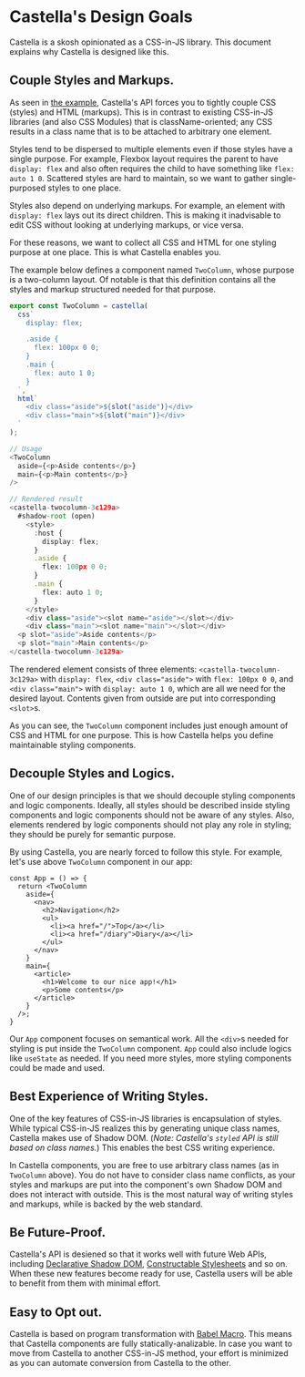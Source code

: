 # Castella's Design Goals

Castella is a skosh opinionated as a CSS-in-JS library. This document explains why Castella is designed like this.

## Couple Styles and Markups.

As seen in [the example](../README.md), Castella's API forces you to tightly couple CSS (styles) and HTML (markups). This is in contrast to existing CSS-in-JS libraries (and also CSS Modules) that is className-oriented; any CSS results in a class name that is to be attached to arbitrary one element.

Styles tend to be dispersed to multiple elements even if those styles have a single purpose. For example, Flexbox layout requires the parent to have `display: flex` and also often requires the child to have something like `flex: auto 1 0`. Scattered styles are hard to maintain, so we want to gather single-purposed styles to one place.

Styles also depend on underlying markups. For example, an element with `display: flex` lays out its direct children. This is making it inadvisable to edit CSS without looking at underlying markups, or vice versa.

For these reasons, we want to collect all CSS and HTML for one styling purpose at one place. This is what Castella enables you.

The example below defines a component named `TwoColumn`, whose purpose is a two-column layout. Of notable is that this definition contains all the styles and markup structured needed for that purpose.

```ts
export const TwoColumn = castella(
  css`
    display: flex;

    .aside {
      flex: 100px 0 0;
    }
    .main {
      flex: auto 1 0;
    }
  `,
  html`
    <div class="aside">${slot("aside")}</div>
    <div class="main">${slot("main")}</div>
  `
);

// Usage 
<TwoColumn
  aside={<p>Aside contents</p>}
  main={<p>Main contents</p>}
/>

// Rendered result
<castella-twocolumn-3c129a>
  #shadow-root (open)
    <style>
      :host {
        display: flex;
      }
      .aside {
        flex: 100px 0 0;
      }
      .main {
        flex: auto 1 0;
      }
    </style>
    <div class="aside"><slot name="aside"></slot></div>
    <div class="main"><slot name="main"></slot></div>
  <p slot="aside">Aside contents</p>
  <p slot="main">Main contents</p>
</castella-twocolumn-3c129a>
```

The rendered element consists of three elements: `<castella-twocolumn-3c129a>` with `display: flex`, `<div class="aside">` with `flex: 100px 0 0`, and `<div class="main">` with `display: auto 1 0`, which are all we need for the desired layout. Contents given from outside are put into corresponding `<slot>`s.

As you can see, the `TwoColumn` component includes just enough amount of CSS and HTML for one purpose. This is how Castella helps you define maintainable styling components.

## Decouple Styles and Logics.

One of our design principles is that we should decouple styling components and logic components. Ideally, all styles should be described inside styling components and logic components should not be aware of any styles. Also, elements rendered by logic components should not play any role in styling; they should be purely for semantic purpose.

By using Castella, you are nearly forced to follow this style. For example, let's use above `TwoColumn` component in our app:

```tsx
const App = () => {
  return <TwoColumn
    aside={
      <nav>
        <h2>Navigation</h2>
        <ul>
          <li><a href="/">Top</a></li>
          <li><a href="/diary">Diary</a></li>
        </ul>
      </nav>
    }
    main={
      <article>
        <h1>Welcome to our nice app!</h1>
        <p>Some contents</p>
      </article>
    }
  />;
}
```

Our `App` component focuses on semantical work. All the `<div>`s needed for styling is put inside the `TwoColumn` component. `App` could also include logics like `useState` as needed. If you need more styles, more styling components could be made and used.

## Best Experience of Writing Styles.

One of the key features of CSS-in-JS libraries is encapsulation of styles. While typical CSS-in-JS realizes this by generating unique class names, Castella makes use of Shadow DOM. (*Note: Castella's `styled` API is still based on class names.*) This enables the best CSS writing experience.

In Castella components, you are free to use arbitrary class names (as in `TwoColumn` above). You do not have to consider class name conflicts, as your styles and markups are put into the component's own Shadow DOM and does not interact with outside. This is the most natural way of writing styles and markups, while is backed by the web standard.

## Be Future-Proof.

Castella's API is desiened so that it works well with future Web APIs, including [Declarative Shadow DOM](https://web.dev/declarative-shadow-dom/), [Constructable Stylesheets](https://developers.google.com/web/updates/2019/02/constructable-stylesheets) and so on. When these new features become ready for use, Castella users will be able to benefit from them with minimal effort. 

## Easy to Opt out.

Castella is based on program transformation with [Babel Macro](https://github.com/kentcdodds/babel-plugin-macros). This means that Castella components are fully statically-analizable. In case you want to move from Castella to another CSS-in-JS method, your effort is minimized as you can automate conversion from Castella to the other.